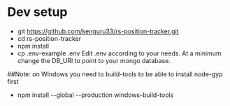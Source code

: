 # Dev setup

- git https://github.com/kenguru33/rs-position-tracker.git
- cd rs-position-tracker
- npm install
- cp .env-example .env
Edit .env according to your needs. At a minimum change the DB_URI to point to your mongo database.

##Note: on Windows you need to build-tools to be able to install node-gyp first
- npm install --global --production windows-build-tools


